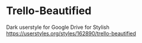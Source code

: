 # Trello-Beautified
Dark userstyle for Google Drive for Stylish https://userstyles.org/styles/162890/trello-beautified
